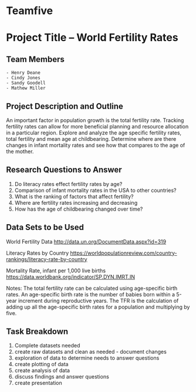# Teamfive

# Project Title – World Fertility Rates
## Team Members
    - Henry Deane
    - Cindy Jones
    - Sandy Goodell
    - Mathew Miller
## Project Description and Outline
An important factor in population growth is the total fertility rate. Tracking fertility rates can allow for more beneficial planning and resource allocation in a particular region.
Explore and analyze the age specific fertility rates, total fertility and mean age at childbearing. Determine where are there changes in infant mortality rates and see how that compares to the age of the mother.


## Research Questions to Answer
1. Do literacy rates effect fertility rates by age?
2. Comparison of infant mortality rates in the USA to other countries?
3. What is the ranking of factors that affect fertility?
4. Where are fertility rates increasing and decreasing
5. How has the age of childbearing changed over time?


## Data Sets to be Used
World Fertility Data
http://data.un.org/DocumentData.aspx?id=319

Literacy Rates by Country
https://worldpopulationreview.com/country-rankings/literacy-rate-by-country

Mortality Rate, infant per 1,000 live births
https://data.worldbank.org/indicator/SP.DYN.IMRT.IN

Notes:
The total fertility rate can be calculated using age-specific birth rates. An age-specific birth rate is the number of babies born within a 5-year increment during reproductive years. The TFR is the calculation of adding up all the age-specific birth rates for a population and multiplying by five.

## Task Breakdown
1. Complete datasets needed 
2. create raw datasets and clean as needed - document changes
3. exploration of data to determine needs to answer questions
4. create plotting of data
5. create analysis of data
6. discuss findings and answer questions
7. create presentation



